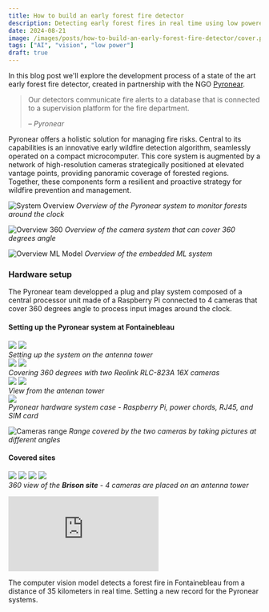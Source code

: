 ```yaml
---
title: How to build an early forest fire detector
description: Detecting early forest fires in real time using low powered technology
date: 2024-08-21
image: /images/posts/how-to-build-an-early-forest-fire-detector/cover.png
tags: ["AI", "vision", "low power"]
draft: true
---
```


In this blog post we'll explore the development process of a state of the art
early forest fire detector, created in partnership with the NGO
[Pyronear](https://pyronear.org).

> Our detectors communicate fire alerts to a database that is connected
> to a supervision platform for the fire department.
>
> <cite>– Pyronear</cite>

Pyronear offers a holistic solution for managing fire risks. Central to its
capabilities is an innovative early wildfire detection algorithm, seamlessly
operated on a compact microcomputer. This core system is augmented by a network
of high-resolution cameras strategically positioned at elevated vantage points,
providing panoramic coverage of forested regions. Together, these components
form a resilient and proactive strategy for wildfire prevention and management.

![System Overview](./images/overview_system.png)
*Overview of the Pyronear system to monitor forests around the clock*

![Overview 360](./images/overview_360.png)
*Overview of the camera system that can cover 360 degrees angle*

![Overview ML Model](./images/overview_ai_model.png)
*Overview of the embedded ML system*

### Hardware setup

The Pyronear team developped a plug and play system composed of a central processor unit made of a Raspberry Pi connected to 4 cameras that cover 360 degrees angle to process input images around the clock.

#### Setting up the Pyronear system at Fontainebleau

<div class="gallery-box">
  <div class="gallery">
    <img src="./images/cameras/fontainebleau/setup/tower_antenna_1.jpg" loading="lazy">
    <img src="./images/cameras/fontainebleau/setup/tower_antenna_3.jpg" loading="lazy">
  </div>
  <em>Setting up the system on the antenna tower</em>
</div>

<div class="gallery-box">
  <div class="gallery">
    <img src="./images/cameras/fontainebleau/setup/camera_1.jpg" loading="lazy">
    <img src="./images/cameras/fontainebleau/setup/camera_2.jpg" loading="lazy">
  </div>
  <em>Covering 360 degrees with two Reolink RLC-823A 16X cameras</em>
</div>

<div class="gallery-box">
  <div class="gallery">
    <img src="./images/cameras/fontainebleau/setup/view_1.jpg" loading="lazy">
    <img src="./images/cameras/fontainebleau/setup/view_2.jpg" loading="lazy">
  </div>
  <em>View from the antenan tower</em>
</div>

<div class="gallery-box">
  <div class="gallery">
    <img src="./images/cameras/fontainebleau/setup/pyronear_hardware.jpg" loading="lazy">
  </div>
  <em>Pyronear hardware system case - Raspberry Pi, power chords, RJ45, and SIM card</em>
</div>

![Cameras range](./images/cameras/fontainebleau/setup/camera_range.png)
*Range covered by the two cameras by taking pictures at different angles*

#### Covered sites

<div class="gallery-box">
  <div class="gallery">
    <img src="./images/cameras/setup/brison/pyronear_brison_1_2023_07_24T16_51_07.jpg" loading="lazy">
    <img src="./images/cameras/setup/brison/pyronear_brison_2_2023_07_09T05_50_16.jpg" loading="lazy">
    <img src="./images/cameras/setup/brison/pyronear_brison_3_2023_07_04T06_22_26.jpg" loading="lazy">
    <img src="./images/cameras/setup/brison/pyronear_brison_4_2023_07_09T12_07_07.jpg" loading="lazy">
  </div>
  <em>360 view of the <b>Brison site</b> - 4 cameras are placed on an antenna tower</em>
</div>

<p><iframe src="https://www.youtube.com/embed/i9Qy-zY16Ew" loading="lazy" frameborder="0" allowfullscreen></iframe>
</p>
The computer vision model detects a forest fire in Fontainebleau from a distance of 35 kilometers in real time. Setting a new record for the Pyronear systems.

